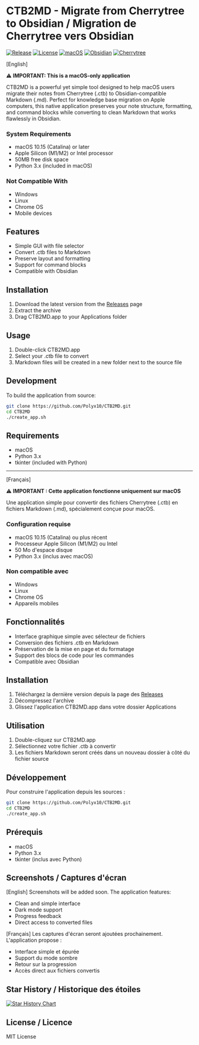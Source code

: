 # CTB2MD - Migrate from Cherrytree to Obsidian / Migration de Cherrytree vers Obsidian

[![Release](https://img.shields.io/github/v/release/Polyx10/CTB2MD)](https://github.com/Polyx10/CTB2MD/releases)
[![License](https://img.shields.io/github/license/Polyx10/CTB2MD)](https://github.com/Polyx10/CTB2MD/blob/main/LICENSE)
[![macOS](https://img.shields.io/badge/platform-macOS-blue)](https://github.com/Polyx10/CTB2MD/releases)
[![Obsidian](https://img.shields.io/badge/tool-obsidian-purple)](https://obsidian.md)
[![Cherrytree](https://img.shields.io/badge/convert-cherrytree-red)](https://www.giuspen.net/cherrytree/)

[English]

⚠️ **IMPORTANT: This is a macOS-only application**

CTB2MD is a powerful yet simple tool designed to help macOS users migrate their notes from Cherrytree (.ctb) to Obsidian-compatible Markdown (.md). Perfect for knowledge base migration on Apple computers, this native application preserves your note structure, formatting, and command blocks while converting to clean Markdown that works flawlessly in Obsidian.

### System Requirements
- macOS 10.15 (Catalina) or later
- Apple Silicon (M1/M2) or Intel processor
- 50MB free disk space
- Python 3.x (included in macOS)

### Not Compatible With
- Windows
- Linux
- Chrome OS
- Mobile devices

## Features

- Simple GUI with file selector
- Convert .ctb files to Markdown
- Preserve layout and formatting
- Support for command blocks
- Compatible with Obsidian

## Installation

1. Download the latest version from the [Releases](../../releases) page
2. Extract the archive
3. Drag CTB2MD.app to your Applications folder

## Usage

1. Double-click CTB2MD.app
2. Select your .ctb file to convert
3. Markdown files will be created in a new folder next to the source file

## Development

To build the application from source:

```bash
git clone https://github.com/Polyx10/CTB2MD.git
cd CTB2MD
./create_app.sh
```

## Requirements

- macOS
- Python 3.x
- tkinter (included with Python)

---

[Français]

⚠️ **IMPORTANT : Cette application fonctionne uniquement sur macOS**

Une application simple pour convertir des fichiers Cherrytree (.ctb) en fichiers Markdown (.md), spécialement conçue pour macOS.

### Configuration requise
- macOS 10.15 (Catalina) ou plus récent
- Processeur Apple Silicon (M1/M2) ou Intel
- 50 Mo d'espace disque
- Python 3.x (inclus avec macOS)

### Non compatible avec
- Windows
- Linux
- Chrome OS
- Appareils mobiles

## Fonctionnalités

- Interface graphique simple avec sélecteur de fichiers
- Conversion des fichiers .ctb en Markdown
- Préservation de la mise en page et du formatage
- Support des blocs de code pour les commandes
- Compatible avec Obsidian

## Installation

1. Téléchargez la dernière version depuis la page des [Releases](../../releases)
2. Décompressez l'archive
3. Glissez l'application CTB2MD.app dans votre dossier Applications

## Utilisation

1. Double-cliquez sur CTB2MD.app
2. Sélectionnez votre fichier .ctb à convertir
3. Les fichiers Markdown seront créés dans un nouveau dossier à côté du fichier source

## Développement

Pour construire l'application depuis les sources :

```bash
git clone https://github.com/Polyx10/CTB2MD.git
cd CTB2MD
./create_app.sh
```

## Prérequis

- macOS
- Python 3.x
- tkinter (inclus avec Python)

## Screenshots / Captures d'écran

[English]
Screenshots will be added soon. The application features:
- Clean and simple interface
- Dark mode support
- Progress feedback
- Direct access to converted files

[Français]
Les captures d'écran seront ajoutées prochainement. L'application propose :
- Interface simple et épurée
- Support du mode sombre
- Retour sur la progression
- Accès direct aux fichiers convertis

## Star History / Historique des étoiles

[![Star History Chart](https://api.star-history.com/svg?repos=Polyx10/CTB2MD&type=Date)](https://star-history.com/#Polyx10/CTB2MD&Date)

## License / Licence

MIT License
